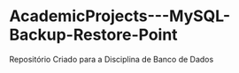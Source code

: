 # AcademicProjects---MySQL-Backup-Restore-Point
Repositório Criado para a Disciplina de Banco de Dados
